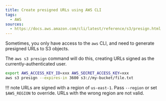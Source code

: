 ```yaml
---
title: Create presigned URLs using AWS CLI
tags:
  - AWS
sources:
  - https://docs.aws.amazon.com/cli/latest/reference/s3/presign.html
---
```


Sometimes, you only have access to the `aws` CLI, and need to generate presigned URLs to S3 objects.

The `aws s3 presign` command will do this, creating URLs signed as the currently-authenticated user.

```bash
export AWS_ACCESS_KEY_ID=xxx AWS_SECRET_ACCESS_KEY=xxx
aws s3 presign --expires-in 3600 s3://my-bucket/file.txt
```

!!! note
    URLs are signed with a region of `us-east-1`. Pass `--region` or set `$AWS_REGION` to override. URLs with the wrong region are not valid.

